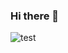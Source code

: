 ### Hi there 👋

<picture>
  <img alt="test" src="https://cdn.discordapp.com/attachments/1084203416294801419/1100757115506806915/image.png">
</picture>

<!--
**Shadow10Z/Shadow10Z** is a ✨ _special_ ✨ repository because its `README.md` (this file) appears on your GitHub profile.

Here are some ideas to get you started:

- 🔭 I’m currently working on ...
- 🌱 I’m currently learning ...
- 👯 I’m looking to collaborate on ...
- 🤔 I’m looking for help with ...
- 💬 Ask me about ...
- 📫 How to reach me: ...
- 😄 Pronouns: ...
- ⚡ Fun fact: ...
-->

